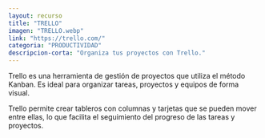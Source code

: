 ```yaml
---
layout: recurso
title: "TRELLO"
imagen: "TRELLO.webp"
link: "https://trello.com/"
categoria: "PRODUCTIVIDAD"
descripcion-corta: "Organiza tus proyectos con Trello."
---
```


Trello es una herramienta de gestión de proyectos que utiliza el método Kanban. Es ideal para organizar tareas, proyectos y equipos de forma visual. 

Trello permite crear tableros con columnas y tarjetas que se pueden mover entre ellas, lo que facilita el seguimiento del progreso de las tareas y proyectos.